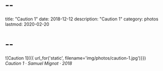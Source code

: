 # --
title: "Caution 1"
date: 2018-12-12
description: "Caution 1"
category: photos
lastmod: 2020-02-20
# --

![Caution 1]({{ url_for('static', filename='img/photos/caution-1.jpg')}})
*Caution 1 · Samuel Mignot · 2018*
